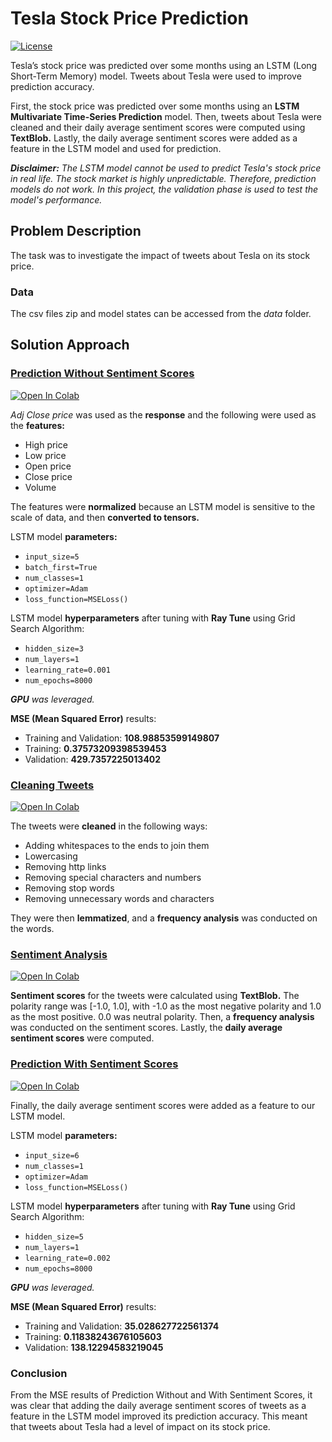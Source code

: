 # Tesla Stock Price Prediction

<a href="https://github.com/georgemuriithi/tesla-stock-price-pred/blob/main/LICENSE">
    <img alt="License" src="https://img.shields.io/github/license/georgemuriithi/tesla-stock-price-pred.svg?color=blue&cachedrop">
</a>

Tesla’s stock price was predicted over some months using an LSTM (Long Short-Term Memory) model. Tweets about Tesla were used to improve prediction accuracy.

First, the stock price was predicted over some months using an **LSTM Multivariate Time-Series Prediction** model. Then, tweets about Tesla were cleaned and their daily average sentiment scores were computed using **TextBlob.** Lastly, the daily average sentiment scores were added as a feature in the LSTM model and used for prediction.

***Disclaimer:** The LSTM model cannot be used to predict Tesla's stock price in real life. The stock market is highly unpredictable. Therefore, prediction models do not work. In this project, the validation phase is used to test the model's performance.*

## Problem Description
The task was to investigate the impact of tweets about Tesla on its stock price.

### Data
The csv files zip and model states can be accessed from the *data* folder.

## Solution Approach
### <a href="https://github.com/georgemuriithi/tesla-stock-price-pred/blob/main/1-TSLA-Stock-Price-Prediction-Without-Sentiment-Scores.ipynb">Prediction Without Sentiment Scores</a>
<a href="https://colab.research.google.com/drive/1lH4_PTMBuH_K2vdHvJsanxvbyNoX4bQi?usp=sharing">
    <img alt="Open In Colab" src="https://colab.research.google.com/assets/colab-badge.svg">
</a>

*Adj Close price* was used as the **response** and the following were used as the **features:**

- High price
- Low price
- Open price
- Close price
- Volume

The features were **normalized** because an LSTM model is sensitive to the scale of data, and then **converted to tensors.**

LSTM model **parameters:**

- `input_size=5`
- `batch_first=True`
- `num_classes=1`
- `optimizer=Adam`
- `loss_function=MSELoss()`

LSTM model **hyperparameters** after tuning with **Ray Tune** using Grid Search Algorithm:

- `hidden_size=3`
- `num_layers=1`
- `learning_rate=0.001`
- `num_epochs=8000`

***GPU** was leveraged.*

**MSE (Mean Squared Error)** results:

- Training and Validation: **108.98853599149807**
- Training: **0.37573209398539453**
- Validation: **429.7357225013402**

### <a href="https://github.com/georgemuriithi/tesla-stock-price-pred/blob/main/2-Cleaning-TSLA-Tweets.ipynb">Cleaning Tweets</a>
<a href="https://colab.research.google.com/drive/1yZPE1YhPoZ9aCzuhd1tqF75J1CHxhSkM?usp=sharing">
    <img alt="Open In Colab" src="https://colab.research.google.com/assets/colab-badge.svg">
</a>

The tweets were **cleaned** in the following ways:

- Adding whitespaces to the ends to join them
- Lowercasing
- Removing http links
- Removing special characters and numbers
- Removing stop words
- Removing unnecessary words and characters

They were then **lemmatized**, and a **frequency analysis** was conducted on the words.

### <a href="https://github.com/georgemuriithi/tesla-stock-price-pred/blob/main/3-Sentiment-Analysis-On-Cleaned-TSLA-Tweets.ipynb">Sentiment Analysis</a>
<a href="https://colab.research.google.com/drive/1CUspmd06sUzBiiEife9YmuXX2OjWlLrp?usp=sharing">
    <img alt="Open In Colab" src="https://colab.research.google.com/assets/colab-badge.svg">
</a>

**Sentiment scores** for the tweets were calculated using **TextBlob.** The polarity range was [-1.0, 1.0], with -1.0 as the most negative polarity and 1.0 as the most positive. 0.0 was neutral polarity. Then, a **frequency analysis** was conducted on the sentiment scores. Lastly, the **daily average sentiment scores** were computed.

### <a href="https://github.com/georgemuriithi/tesla-stock-price-pred/blob/main/4-TSLA-Stock-Price-Prediction-With-Sentiment-Scores.ipynb">Prediction With Sentiment Scores</a>
<a href="https://colab.research.google.com/drive/1w1OSOoh5ab2jB8S6Devm-o7zDMaXnMnj?usp=sharing">
    <img alt="Open In Colab" src="https://colab.research.google.com/assets/colab-badge.svg">
</a>

Finally, the daily average sentiment scores were added as a feature to our LSTM model.

LSTM model **parameters:**

- `input_size=6`
- `num_classes=1`
- `optimizer=Adam`
- `loss_function=MSELoss()`

LSTM model **hyperparameters** after tuning with **Ray Tune** using Grid Search Algorithm:

- `hidden_size=5`
- `num_layers=1`
- `learning_rate=0.002`
- `num_epochs=8000`

***GPU** was leveraged.*

**MSE (Mean Squared Error)** results:

- Training and Validation: **35.028627722561374**
- Training: **0.11838243676105603**
- Validation: **138.12294583219045**

### Conclusion
From the MSE results of Prediction Without and With Sentiment Scores, it was clear that adding the daily average sentiment scores of tweets as a feature in the LSTM model improved its prediction accuracy. This meant that tweets about Tesla had a level of impact on its stock price.
